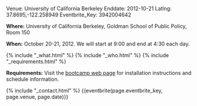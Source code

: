 Venue: University of California Berkeley
Enddate: 2012-10-21
Latlng: 37.8695,-122.258949
Eventbrite_Key: 3942004642

<p><strong>Where:</strong> University of California Berkeley, Goldman School of Public Policy, Room 150</p>
<p><strong>When:</strong> October 20-21, 2012. We will start at 9:00 and end at 4:30 each day.</p>
{% include "_what.html" %}
{% include "_who.html" %}
{% include "_requirements.html" %}
<p><strong>Requirements:</strong> Visit the <a href="http://swcarpentry.github.com/2012-10-ucb/">bootcamp web page</a> for installation instructions and schedule information.</p>
{% include "_contact.html" %}
{{eventbrite(page.eventbrite_key, page.venue, page.date)}}
